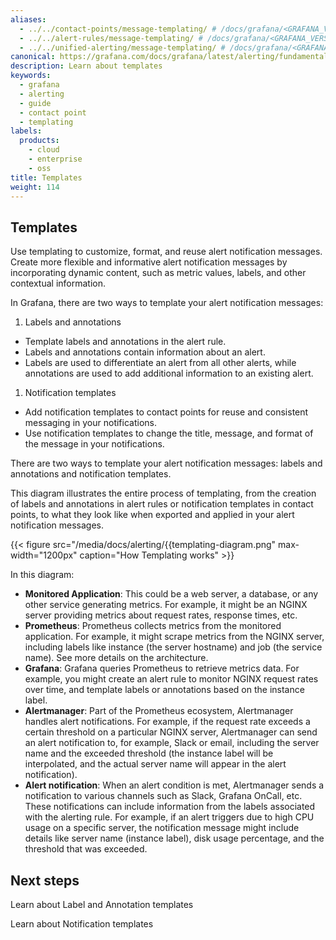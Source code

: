 ```yaml
---
aliases:
  - ../../contact-points/message-templating/ # /docs/grafana/<GRAFANA_VERSION>/alerting/contact-points/message-templating/
  - ../../alert-rules/message-templating/ # /docs/grafana/<GRAFANA_VERSION>/alerting/alert-rules/message-templating/
  - ../../unified-alerting/message-templating/ # /docs/grafana/<GRAFANA_VERSION>/alerting/unified-alerting/message-templating/
canonical: https://grafana.com/docs/grafana/latest/alerting/fundamentals/notifications/message-templating/
description: Learn about templates
keywords:
  - grafana
  - alerting
  - guide
  - contact point
  - templating
labels:
  products:
    - cloud
    - enterprise
    - oss
title: Templates
weight: 114
---
```


## Templates

Use templating to customize, format, and reuse alert notification messages. Create more flexible and informative alert notification messages by incorporating dynamic content, such as metric values, labels, and other contextual information. 

In Grafana, there are two ways to template your alert notification messages:

1. Labels and annotations

- Template labels and annotations in the alert rule.
- Labels and annotations contain information about an alert. 
- Labels are used to differentiate an alert from all other alerts, while annotations are used to add additional information to an existing alert.

1. Notification templates

- Add notification templates to contact points for reuse and consistent messaging in your notifications.
- Use notification templates to change the title, message, and format of the message in your notifications.

There are two ways to template your alert notification messages:  labels and annotations and notification templates.

This diagram illustrates the entire process of templating, from the creation of labels and annotations in alert rules or notification templates in contact points, to what they look like when exported and applied in your alert notification messages.

{{< figure src="/media/docs/alerting/{{templating-diagram.png" max-width="1200px" caption="How Templating works" >}}

In this diagram:

- **Monitored Application**: This could be a web server, a database, or any other service generating metrics. For example, it might be an NGINX server providing metrics about request rates, response times, etc.
- **Prometheus**: Prometheus collects metrics from the monitored application. For example, it might scrape metrics from the NGINX server, including labels like instance (the server hostname) and job (the service name). See more details on the architecture. 
- **Grafana**: Grafana queries Prometheus to retrieve metrics data. For example, you might create an alert rule to monitor NGINX request rates over time, and template labels or annotations based on the instance label.
- **Alertmanager**: Part of the Prometheus ecosystem, Alertmanager handles alert notifications. For example, if the request rate exceeds a certain threshold on a particular NGINX server, Alertmanager can send an alert notification to, for example, Slack or email, including the server name and the exceeded threshold (the instance label will be interpolated, and the actual server name will appear in the alert notification).
- **Alert notification**: When an alert condition is met, Alertmanager sends a notification to various channels such as Slack, Grafana OnCall, etc. These notifications can include information from the labels associated with the alerting rule. For example, if an alert triggers due to high CPU usage on a specific server, the notification message might include details like server name (instance label), disk usage percentage, and the threshold that was exceeded.

## Next steps

Learn about Label and Annotation templates

Learn about Notification templates